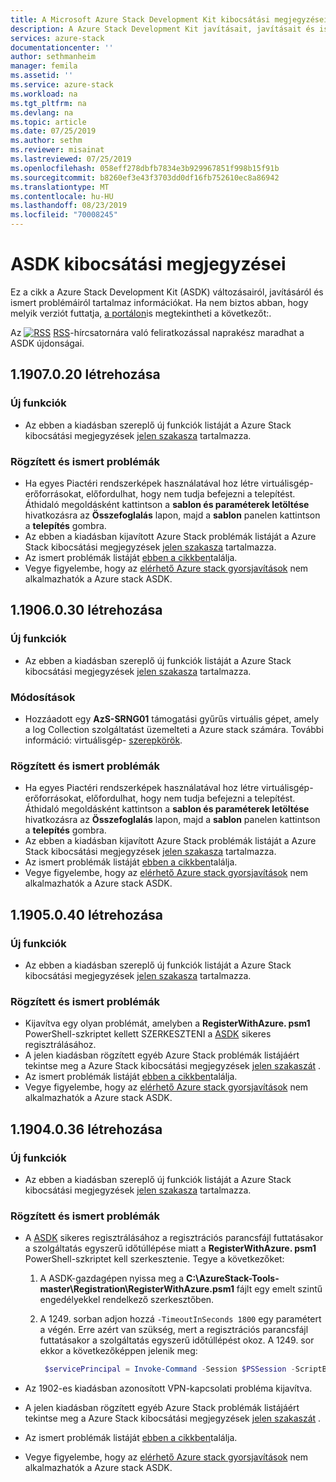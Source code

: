 ```yaml
---
title: A Microsoft Azure Stack Development Kit kibocsátási megjegyzései | Microsoft Docs
description: A Azure Stack Development Kit javításait, javításait és ismert problémáit.
services: azure-stack
documentationcenter: ''
author: sethmanheim
manager: femila
ms.assetid: ''
ms.service: azure-stack
ms.workload: na
ms.tgt_pltfrm: na
ms.devlang: na
ms.topic: article
ms.date: 07/25/2019
ms.author: sethm
ms.reviewer: misainat
ms.lastreviewed: 07/25/2019
ms.openlocfilehash: 058eff278dbfb7834e3b929967851f998b15f91b
ms.sourcegitcommit: b8260ef3e43f3703dd0df16fb752610ec8a86942
ms.translationtype: MT
ms.contentlocale: hu-HU
ms.lasthandoff: 08/23/2019
ms.locfileid: "70008245"
---
```

# <a name="asdk-release-notes"></a>ASDK kibocsátási megjegyzései

Ez a cikk a Azure Stack Development Kit (ASDK) változásairól, javításáról és ismert problémáiról tartalmaz információkat. Ha nem biztos abban, hogy melyik verziót futtatja, [a portálon](../operator/azure-stack-updates.md)is megtekintheti a következőt:.

Az [ ![RSS](./media/asdk-release-notes/feed-icon-14x14.png)](https://docs.microsoft.com/api/search/rss?search=Azure+Stack+Development+Kit+release+notes&locale=en-us#) [RSS](https://docs.microsoft.com/api/search/rss?search=Azure+Stack+Development+Kit+release+notes&locale=en-us#)-hírcsatornára való feliratkozással naprakész maradhat a ASDK újdonságai.

## <a name="build-11907020"></a>1\.1907.0.20 létrehozása

### <a name="new-features"></a>Új funkciók

- Az ebben a kiadásban szereplő új funkciók listáját a Azure Stack kibocsátási megjegyzések [jelen szakasza](../operator/azure-stack-release-notes-1907.md#whats-in-this-update) tartalmazza.

<!-- ### Changes -->

### <a name="fixed-and-known-issues"></a>Rögzített és ismert problémák

- Ha egyes Piactéri rendszerképek használatával hoz létre virtuálisgép-erőforrásokat, előfordulhat, hogy nem tudja befejezni a telepítést. Áthidaló megoldásként kattintson a **sablon és paraméterek letöltése** hivatkozásra az **Összefoglalás** lapon, majd a **sablon** panelen kattintson a **telepítés** gombra.
- Az ebben a kiadásban kijavított Azure Stack problémák listáját a Azure Stack kibocsátási megjegyzések [jelen szakasza](../operator/azure-stack-release-notes-1907.md#fixes) tartalmazza.
- Az ismert problémák listáját [ebben a cikkben](../operator/azure-stack-release-notes-known-issues-1907.md)találja.
- Vegye figyelembe, hogy az [elérhető Azure stack gyorsjavítások](../operator/azure-stack-release-notes-1907.md#hotfixes) nem alkalmazhatók a Azure stack ASDK.

## <a name="build-11906030"></a>1\.1906.0.30 létrehozása

### <a name="new-features"></a>Új funkciók

- Az ebben a kiadásban szereplő új funkciók listáját a Azure Stack kibocsátási megjegyzések [jelen szakasza](../operator/azure-stack-release-notes-1906.md#whats-in-this-update) tartalmazza.

### <a name="changes"></a>Módosítások

- Hozzáadott egy **AzS-SRNG01** támogatási gyűrűs virtuális gépet, amely a log Collection szolgáltatást üzemelteti a Azure stack számára. További információ: virtuálisgép- [szerepkörök](asdk-architecture.md).

### <a name="fixed-and-known-issues"></a>Rögzített és ismert problémák

- Ha egyes Piactéri rendszerképek használatával hoz létre virtuálisgép-erőforrásokat, előfordulhat, hogy nem tudja befejezni a telepítést. Áthidaló megoldásként kattintson a **sablon és paraméterek letöltése** hivatkozásra az **Összefoglalás** lapon, majd a **sablon** panelen kattintson a **telepítés** gombra.
- Az ebben a kiadásban kijavított Azure Stack problémák listáját a Azure Stack kibocsátási megjegyzések [jelen szakasza](../operator/azure-stack-release-notes-1906.md#fixes) tartalmazza.
- Az ismert problémák listáját [ebben a cikkben](../operator/azure-stack-release-notes-known-issues-1906.md)találja.
- Vegye figyelembe, hogy az [elérhető Azure stack gyorsjavítások](../operator/azure-stack-release-notes-1906.md#hotfixes) nem alkalmazhatók a Azure stack ASDK.

## <a name="build-11905040"></a>1\.1905.0.40 létrehozása

<!-- ### Changes -->

### <a name="new-features"></a>Új funkciók

- Az ebben a kiadásban szereplő új funkciók listáját a Azure Stack kibocsátási megjegyzések [jelen szakasza](../operator/azure-stack-release-notes-1905.md#whats-in-this-update) tartalmazza.

### <a name="fixed-and-known-issues"></a>Rögzített és ismert problémák

- Kijavítva egy olyan problémát, amelyben a **RegisterWithAzure. psm1** PowerShell-szkriptet kellett SZERKESZTENI a [ASDK](asdk-register.md) sikeres regisztrálásához.
- A jelen kiadásban rögzített egyéb Azure Stack problémák listájáért tekintse meg a Azure Stack kibocsátási megjegyzések [jelen szakaszát](../operator/azure-stack-release-notes-1905.md#fixes) .
- Az ismert problémák listáját [ebben a cikkben](../operator/azure-stack-release-notes-known-issues-1905.md)találja.
- Vegye figyelembe, hogy az [elérhető Azure stack gyorsjavítások](../operator/azure-stack-release-notes-1905.md#hotfixes) nem alkalmazhatók a Azure stack ASDK.

## <a name="build-11904036"></a>1\.1904.0.36 létrehozása

<!-- ### Changes -->

### <a name="new-features"></a>Új funkciók

- Az ebben a kiadásban szereplő új funkciók listáját a Azure Stack kibocsátási megjegyzések [jelen szakasza](../operator/azure-stack-release-notes-1904.md#whats-in-this-update) tartalmazza.

### <a name="fixed-and-known-issues"></a>Rögzített és ismert problémák

- A [ASDK](asdk-register.md) sikeres regisztrálásához a regisztrációs parancsfájl futtatásakor a szolgáltatás egyszerű időtúllépése miatt a **RegisterWithAzure. psm1** PowerShell-szkriptet kell szerkesztenie. Tegye a következőket:

  1. A ASDK-gazdagépen nyissa meg a **C:\AzureStack-Tools-master\Registration\RegisterWithAzure.psm1** fájlt egy emelt szintű engedélyekkel rendelkező szerkesztőben.
  2. A 1249. sorban adjon hozzá `-TimeoutInSeconds 1800` egy paramétert a végén. Erre azért van szükség, mert a regisztrációs parancsfájl futtatásakor a szolgáltatás egyszerű időtúllépést okoz. A 1249. sor ekkor a következőképpen jelenik meg:

     ```powershell
      $servicePrincipal = Invoke-Command -Session $PSSession -ScriptBlock { New-AzureBridgeServicePrincipal -RefreshToken $using:RefreshToken -AzureEnvironment $using:AzureEnvironmentName -TenantId $using:TenantId -TimeoutInSeconds 1800 }
      ```

- Az 1902-es kiadásban azonosított VPN-kapcsolati probléma kijavítva.

- A jelen kiadásban rögzített egyéb Azure Stack problémák listájáért tekintse meg a Azure Stack kibocsátási megjegyzések [jelen szakaszát](../operator/azure-stack-release-notes-1904.md#fixes) .
- Az ismert problémák listáját [ebben a cikkben](../operator/azure-stack-release-notes-known-issues-1904.md)találja.
- Vegye figyelembe, hogy az [elérhető Azure stack gyorsjavítások](../operator/azure-stack-release-notes-1904.md#hotfixes) nem alkalmazhatók a Azure stack ASDK.


